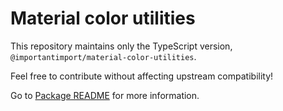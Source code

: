 # Material color utilities

This repository maintains only the TypeScript version, `@importantimport/material-color-utilities`.

Feel free to contribute without affecting upstream compatibility!

Go to [Package README](/typescript/README.md) for more information.